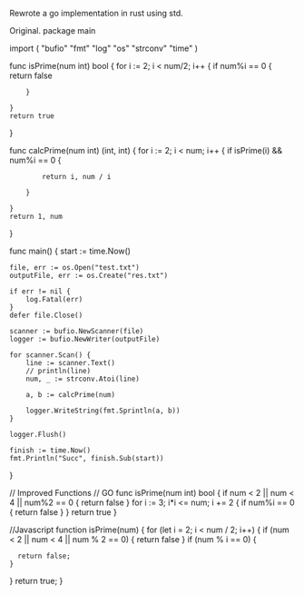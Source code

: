 Rewrote a go implementation in rust using std.

Original.
package main

import (
	"bufio"
	"fmt"
	"log"
	"os"
	"strconv"
	"time"
)

func isPrime(num int) bool {
	for i := 2; i < num/2; i++ {
		if num%i == 0 {
			return false

		}

	}
	return true
}

func calcPrime(num int) (int, int) {
	for i := 2; i < num; i++ {
		if isPrime(i) && num%i == 0 {

			return i, num / i

		}

	}
	return 1, num
}

func main() {
	start := time.Now()

	file, err := os.Open("test.txt")
	outputFile, err := os.Create("res.txt")

	if err != nil {
		log.Fatal(err)
	}
	defer file.Close()

	scanner := bufio.NewScanner(file)
	logger := bufio.NewWriter(outputFile)

	for scanner.Scan() {
		line := scanner.Text()
		// println(line)
		num, _ := strconv.Atoi(line)

		a, b := calcPrime(num)

		logger.WriteString(fmt.Sprintln(a, b))
	}

	logger.Flush()

	finish := time.Now()
	fmt.Println("Succ", finish.Sub(start))
}



// Improved Functions
// GO
func isPrime(num int) bool {
	if num < 2 || num < 4 || num%2 == 0 {
		return false
	}
	for i := 3; i*i <= num; i += 2 {
		if num%i == 0 {
			return false
		}
	}
	return true
}


//Javascript
function isPrime(num) { 
  for (let i = 2; i < num / 2; i++) {
    if (num < 2 || num < 4 || num % 2 == 0) {
      return false
    }
    if (num % i == 0) {

      return false;
    }
  } 
  return true; 
} 


